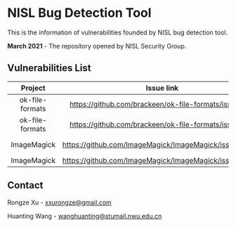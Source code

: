 # NISL Bug Detection Tool

This is the information of vulnerabilities founded by NISL bug detection tool.

**March 2021** - The repository opened by NISL Security Group.

## Vulnerabilities List


|     Project     |            Issue link           |            Poc           |      Description      |   Name   |    Date    |   IssueState   |   CVE   |
| :-------------: | :-----------------------------: | :----------------------: | :-------------------: | :------: | :--------: | :------------: |:-------:|
| ok-file-formats      | https://github.com/brackeen/ok-file-formats/issues/11 | [heap-buffer-overflow-1](https://github.com/NISL-SecurityGroup/NISL-BugDetection/blob/main/project/ok-file-formats/heap-buffer-overflow-1/heap-buffer-overflow-1.jpg)  | heap-buffer-overflow  |   xxrz   |  05/03/2021  |  Ensure  | submitting  |
| ok-file-formats      | https://github.com/brackeen/ok-file-formats/issues/12 | [heap-buffer-overflow-2](https://github.com/NISL-SecurityGroup/NISL-BugDetection/blob/main/project/ok-file-formats/heap-buffer-overflow-2/heap-buffer-overflow-2.jpg)  | heap-buffer-overflow  |   wjl   |  26/03/2021  |  Ensure  | no  |
| ImageMagick      | https://github.com/ImageMagick/ImageMagick/issues/3497 | [allocation-size-too-big](https://github.com/NISL-SecurityGroup/NISL-BugDetection/blob/main/project/ImageMagick/allocation-size-too-big/allocation-size-too-big)  | allocation-size-too-big  |   wjl   |  02/04/2021  |  Waiting  | no  |
| ImageMagick      | https://github.com/ImageMagick/ImageMagick/issues/3540 | [memory_leaks](https://github.com/NISL-SecurityGroup/NISL-BugDetection/blob/main/project/ImageMagick/memory_leaks/magick-memory_leaks)  | memory_leaks  |   wjl   |  13/04/2021  |  Ensure  | no  |



## Contact
Rongze Xu - xxurongze@gmail.com

Huanting Wang - wanghuanting@stumail.nwu.edu.cn
